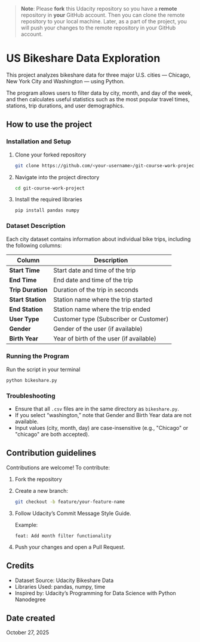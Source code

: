>**Note**: Please **fork** this Udacity repository so you have a **remote** repository in **your** GitHub account. Then you can clone the remote repository to your local machine. Later, as a part of the project, you will push your changes to the remote repository in your GitHub account.


# US Bikeshare Data Exploration

This project analyzes bikeshare data for three major U.S. cities — Chicago, New York City and Washington — using Python.

The program allows users to filter data by city, month, and day of the week, and then calculates useful statistics such as the most popular travel times, stations, trip durations, and user demographics.

## How to use the project

### Installation and Setup
1. Clone your forked repository 
    ```bash
    git clone https://github.com/<your-username>/git-course-work-project
    ```
2. Navigate into the project directory
    ```bash
    cd git-course-work-project
    ```
3. Install the required libraries
    ```bash
    pip install pandas numpy
    ```

### Dataset Description

Each city dataset contains information about individual bike trips, including the following columns:

| Column | Description |
|---------|-------------|
| **Start Time** | Start date and time of the trip |
| **End Time** | End date and time of the trip |
| **Trip Duration** | Duration of the trip in seconds |
| **Start Station** | Station name where the trip started |
| **End Station** | Station name where the trip ended |
| **User Type** | Customer type (Subscriber or Customer) |
| **Gender** | Gender of the user (if available) |
| **Birth Year** | Year of birth of the user (if available) |


### Running the Program
Run the script in your terminal
```bash
python bikeshare.py
```

### Troubleshooting
- Ensure that all `.csv` files are in the same directory as `bikeshare.py`.
- If you select “washington,” note that Gender and Birth Year data are not available.
- Input values (city, month, day) are case-insensitive (e.g., "Chicago" or "chicago" are both accepted).

## Contribution guidelines

Contributions are welcome!
To contribute:

1. Fork the repository
2. Create a new branch:
    ```bash
    git checkout -b feature/your-feature-name
    ```

3. Follow Udacity’s Commit Message Style Guide.

    Example:
    ```text
    feat: Add month filter functionality
    ```

4. Push your changes and open a Pull Request.

## Credits

- Dataset Source: Udacity Bikeshare Data
- Libraries Used: pandas, numpy, time
- Inspired by: Udacity’s Programming for Data Science with Python Nanodegree

## Date created

October 27, 2025